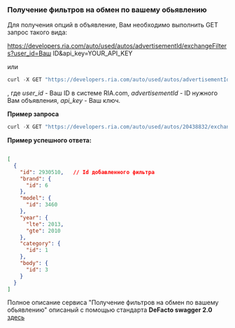 ### Получение фильтров на обмен по вашему обьявлению

Для получения опций в объявление, Вам необходимо выполнить GET запрос такого вида:

https://developers.ria.com/auto/used/autos/advertisementId/exchangeFilters?user_id=Ваш ID&api_key=YOUR_API_KEY

или 
````javascript
curl -X GET "https://developers.ria.com/auto/used/autos/advertisementId/exchangeFilters?user_id=Ваш ID&api_key=YOUR_API_KEY" -H "accept: application/json"
`````
, где *user_id* - Ваш ID в системе RIA.com, *advertisementId* - ID нужного Вам объявления, *api_key* - Ваш ключ.

**Пример запроса**
````javascript
curl -X GET "https://developers.ria.com/auto/used/autos/20438832/exchangeFilters?user_id=7069830&api_key=YOUR_API_KEY" -H "accept: application/json"
`````
**Пример успешного ответа:**

````json

[
  {
    "id": 2930510,   // Id добавленного фильтра
    "brand": {
      "id": 6
    },
    "model": {
      "id": 3460
    },
    "year": {
      "lte": 2013,
      "gte": 2010
    },
    "category": {
      "id": 1
    },
    "body": {
      "id": 3
    }
  }
]
````
 Полное описание сервиса "Получение фильтров на обмен по вашему обьявлению" описаный с помощью стандарта **DeFacto swagger 2.0** [здесь](http://swagger.ria.com/ui/?api=auto/advertisements#/)


